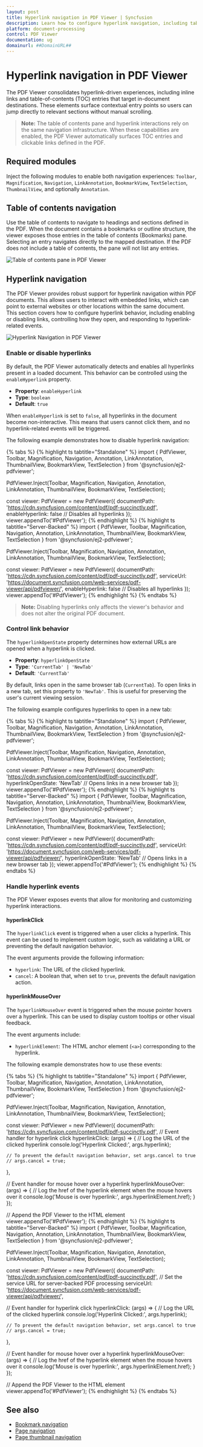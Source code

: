 ```yaml
---
layout: post
title: Hyperlink navigation in PDF Viewer | Syncfusion
description: Learn how to configure hyperlink navigation, including table-of-contents entries, in the Syncfusion PDF Viewer control for Angular.
platform: document-processing
control: PDF Viewer
documentation: ug
domainurl: ##DomainURL##
---
```


# Hyperlink navigation in PDF Viewer

The PDF Viewer consolidates hyperlink-driven experiences, including inline links and table-of-contents (TOC) entries that target in-document destinations. These elements surface contextual entry points so users can jump directly to relevant sections without manual scrolling.

> **Note:** The table of contents pane and hyperlink interactions rely on the same navigation infrastructure. When these capabilities are enabled, the PDF Viewer automatically surfaces TOC entries and clickable links defined in the PDF.

## Required modules

Inject the following modules to enable both navigation experiences: `Toolbar`, `Magnification`, `Navigation`, `LinkAnnotation`, `BookmarkView`, `TextSelection`, `ThumbnailView`, and optionally `Annotation`.

## Table of contents navigation

Use the table of contents to navigate to headings and sections defined in the PDF. When the document contains a bookmarks or outline structure, the viewer exposes those entries in the table of contents (Bookmarks) pane. Selecting an entry navigates directly to the mapped destination. If the PDF does not include a table of contents, the pane will not list any entries.

![Table of contents pane in PDF Viewer](../images/toc.png)

## Hyperlink navigation

The PDF Viewer provides robust support for hyperlink navigation within PDF documents. This allows users to interact with embedded links, which can point to external websites or other locations within the same document. This section covers how to configure hyperlink behavior, including enabling or disabling links, controlling how they open, and responding to hyperlink-related events.

![Hyperlink Navigation in PDF Viewer](../images/link.png)

### Enable or disable hyperlinks

By default, the PDF Viewer automatically detects and enables all hyperlinks present in a loaded document. This behavior can be controlled using the `enableHyperlink` property.

- **Property**: `enableHyperlink`
- **Type**: `boolean`
- **Default**: `true`

When `enableHyperlink` is set to `false`, all hyperlinks in the document become non-interactive. This means that users cannot click them, and no hyperlink-related events will be triggered.

The following example demonstrates how to disable hyperlink navigation:

{% tabs %}
{% highlight ts tabtitle="Standalone" %}
import { PdfViewer, Toolbar, Magnification, Navigation, Annotation, LinkAnnotation, ThumbnailView, BookmarkView, TextSelection } from '@syncfusion/ej2-pdfviewer';

PdfViewer.Inject(Toolbar, Magnification, Navigation, Annotation, LinkAnnotation, ThumbnailView, BookmarkView, TextSelection);

const viewer: PdfViewer = new PdfViewer({
  documentPath: 'https://cdn.syncfusion.com/content/pdf/pdf-succinctly.pdf',
  enableHyperlink: false // Disables all hyperlinks
});
viewer.appendTo('#PdfViewer');
{% endhighlight %}
{% highlight ts tabtitle="Server-Backed" %}
import { PdfViewer, Toolbar, Magnification, Navigation, Annotation, LinkAnnotation, ThumbnailView, BookmarkView, TextSelection } from '@syncfusion/ej2-pdfviewer';

PdfViewer.Inject(Toolbar, Magnification, Navigation, Annotation, LinkAnnotation, ThumbnailView, BookmarkView, TextSelection);

const viewer: PdfViewer = new PdfViewer({
  documentPath: 'https://cdn.syncfusion.com/content/pdf/pdf-succinctly.pdf',
  serviceUrl: 'https://document.syncfusion.com/web-services/pdf-viewer/api/pdfviewer/',
  enableHyperlink: false // Disables all hyperlinks
});
viewer.appendTo('#PdfViewer');
{% endhighlight %}
{% endtabs %}

> **Note:** Disabling hyperlinks only affects the viewer's behavior and does not alter the original PDF document.
### Control link behavior

The `hyperlinkOpenState` property determines how external URLs are opened when a hyperlink is clicked.

- **Property**: `hyperlinkOpenState`
- **Type**: `'CurrentTab' | 'NewTab'`
- **Default**: `'CurrentTab'`

By default, links open in the same browser tab (`CurrentTab`). To open links in a new tab, set this property to `'NewTab'`. This is useful for preserving the user's current viewing session.

The following example configures hyperlinks to open in a new tab:

{% tabs %}
{% highlight ts tabtitle="Standalone" %}
import { PdfViewer, Toolbar, Magnification, Navigation, Annotation, LinkAnnotation, ThumbnailView, BookmarkView, TextSelection } from '@syncfusion/ej2-pdfviewer';

PdfViewer.Inject(Toolbar, Magnification, Navigation, Annotation, LinkAnnotation, ThumbnailView, BookmarkView, TextSelection);

const viewer: PdfViewer = new PdfViewer({
  documentPath: 'https://cdn.syncfusion.com/content/pdf/pdf-succinctly.pdf',
  hyperlinkOpenState: 'NewTab' // Opens links in a new browser tab
});
viewer.appendTo('#PdfViewer');
{% endhighlight %}
{% highlight ts tabtitle="Server-Backed" %}
import { PdfViewer, Toolbar, Magnification, Navigation, Annotation, LinkAnnotation, ThumbnailView, BookmarkView, TextSelection } from '@syncfusion/ej2-pdfviewer';

PdfViewer.Inject(Toolbar, Magnification, Navigation, Annotation, LinkAnnotation, ThumbnailView, BookmarkView, TextSelection);

const viewer: PdfViewer = new PdfViewer({
  documentPath: 'https://cdn.syncfusion.com/content/pdf/pdf-succinctly.pdf',
  serviceUrl: 'https://document.syncfusion.com/web-services/pdf-viewer/api/pdfviewer/',
  hyperlinkOpenState: 'NewTab' // Opens links in a new browser tab
});
viewer.appendTo('#PdfViewer');
{% endhighlight %}
{% endtabs %}

### Handle hyperlink events

The PDF Viewer exposes events that allow for monitoring and customizing hyperlink interactions.

#### hyperlinkClick

The `hyperlinkClick` event is triggered when a user clicks a hyperlink. This event can be used to implement custom logic, such as validating a URL or preventing the default navigation behavior.

The event arguments provide the following information:
- `hyperlink`: The URL of the clicked hyperlink.
- `cancel`: A boolean that, when set to `true`, prevents the default navigation action.

#### hyperlinkMouseOver

The `hyperlinkMouseOver` event is triggered when the mouse pointer hovers over a hyperlink. This can be used to display custom tooltips or other visual feedback.

The event arguments include:
- `hyperlinkElement`: The HTML anchor element (`<a>`) corresponding to the hyperlink.

The following example demonstrates how to use these events:

{% tabs %}
{% highlight ts tabtitle="Standalone" %}
import { PdfViewer, Toolbar, Magnification, Navigation, Annotation, LinkAnnotation, ThumbnailView, BookmarkView, TextSelection } from '@syncfusion/ej2-pdfviewer';

PdfViewer.Inject(Toolbar, Magnification, Navigation, Annotation, LinkAnnotation, ThumbnailView, BookmarkView, TextSelection);

const viewer: PdfViewer = new PdfViewer({
  documentPath: 'https://cdn.syncfusion.com/content/pdf/pdf-succinctly.pdf',
  // Event handler for hyperlink click
  hyperlinkClick: (args) => {
    // Log the URL of the clicked hyperlink
    console.log('Hyperlink Clicked:', args.hyperlink);

    // To prevent the default navigation behavior, set args.cancel to true
    // args.cancel = true;
  },

  // Event handler for mouse hover over a hyperlink
  hyperlinkMouseOver: (args) => {
    // Log the href of the hyperlink element when the mouse hovers over it
    console.log('Mouse is over hyperlink:', args.hyperlinkElement.href);
  }
});

// Append the PDF Viewer to the HTML element
viewer.appendTo('#PdfViewer');
{% endhighlight %}
{% highlight ts tabtitle="Server-Backed" %}
import { PdfViewer, Toolbar, Magnification, Navigation, Annotation, LinkAnnotation, ThumbnailView, BookmarkView, TextSelection } from '@syncfusion/ej2-pdfviewer';

PdfViewer.Inject(Toolbar, Magnification, Navigation, Annotation, LinkAnnotation, ThumbnailView, BookmarkView, TextSelection);

const viewer: PdfViewer = new PdfViewer({
  documentPath: 'https://cdn.syncfusion.com/content/pdf/pdf-succinctly.pdf',
  // Set the service URL for server-backed PDF processing
  serviceUrl: 'https://document.syncfusion.com/web-services/pdf-viewer/api/pdfviewer/',

  // Event handler for hyperlink click
  hyperlinkClick: (args) => {
    // Log the URL of the clicked hyperlink
    console.log('Hyperlink Clicked:', args.hyperlink);

    // To prevent the default navigation behavior, set args.cancel to true
    // args.cancel = true;
  },

  // Event handler for mouse hover over a hyperlink
  hyperlinkMouseOver: (args) => {
    // Log the href of the hyperlink element when the mouse hovers over it
    console.log('Mouse is over hyperlink:', args.hyperlinkElement.href);
  }
});

// Append the PDF Viewer to the HTML element
viewer.appendTo('#PdfViewer');
{% endhighlight %}
{% endtabs %}

## See also

- [Bookmark navigation](https://help.syncfusion.com/document-processing/pdf/pdf-viewer/javascript-es6/interactive-pdf-navigation/bookmark-navigation/)
- [Page navigation](https://help.syncfusion.com/document-processing/pdf/pdf-viewer/javascript-es6/interactive-pdf-navigation/page-navigation/)
- [Page thumbnail navigation](https://help.syncfusion.com/document-processing/pdf/pdf-viewer/javascript-es6/interactive-pdf-navigation/page-thumbnail-navigation/)
